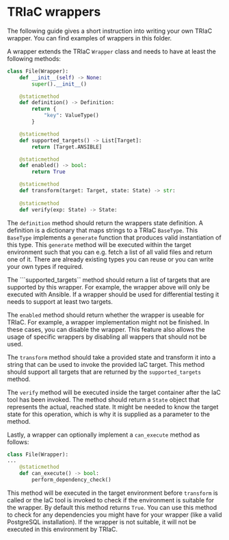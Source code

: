 # TRIaC wrappers

The following guide gives a short instruction into writing your own TRIaC wrapper. You can find examples of wrappers in this folder.

A wrapper extends the TRIaC ```Wrapper``` class and needs to have at least the following methods:

```python
class File(Wrapper):
    def __init__(self) -> None:
        super().__init__()

    @staticmethod
    def definition() -> Definition:
        return {
            "key": ValueType()
        }

    @staticmethod
    def supported_targets() -> List[Target]:
        return [Target.ANSIBLE]

    @staticmethod
    def enabled() -> bool:
        return True

    @staticmethod
    def transform(target: Target, state: State) -> str:
        
    @staticmethod
    def verify(exp: State) -> State:
```

The ```definition``` method should return the wrappers state definition. A definition is a dictionary that maps strings to a TRIaC ```BaseType```. This ```BaseType``` implements a ```generate``` function that produces valid instantiation of this type. This ```generate``` method will be executed within the target environment such that you can e.g. fetch a list of all valid files and return one of it. There are already existing types you can reuse or you can write your own types if required.

The ```supported_targets`` method should return a list of targets that are supported by this wrapper. For example, the wrapper above will only be executed with Ansible. If a wrapper should be used for differential testing it needs to support at least two targets.

The ```enabled``` method should return whether the wrapper is useable for TRIaC. For example, a wrapper implementation might not be finished. In these cases, you can disable the wrapper. This feature also allows the usage of specific wrappers by disabling all wappers that should not be used. 

The ```transform``` method should take a provided state and transform it into a string that can be used to invoke the provided IaC target. This method should support all targets that are returned by the ```supported_targets``` method.

The ```verify``` method will be executed inside the target container after the IaC tool has been invoked. The method should return a ```State``` object that represents the actual, reached state. It might be needed to know the target state for this operation, which is why it is supplied as a parameter to the method.

Lastly, a wrapper can optionally implement a ```can_execute``` method as follows:

```python
class File(Wrapper):
...
    @staticmethod
    def can_execute() -> bool:
        perform_dependency_check()
```

This method will be executed in the target environment before ```transform``` is called or the IaC tool is invoked to check if the environment is suitable for the wrapper. By default this method returns ```True```. You can use this method to check for any dependencies you might have for your wrapper (like a valid PostgreSQL installation). If the wrapper is not suitable, it will not be executed in this environment by TRIaC.